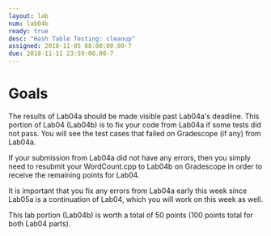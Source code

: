 ```yaml
---
layout: lab
num: lab04b
ready: true
desc: "Hash Table Testing: cleanup"
assigned: 2018-11-05 08:00:00.00-7
due: 2018-11-11 23:59:00.00-7
---
```


# Goals

The results of Lab04a should be made visible past Lab04a's deadline. This portion of Lab04 (Lab04b) is to fix your code from Lab04a if some tests did not pass. You will see the test cases that failed on Gradescope (if any) from Lab04a.

If your submission from Lab04a did not have any errors, then you simply need to resubmit your WordCount.cpp to Lab04b on Gradescope in order to receive the remaining points for Lab04.

It is important that you fix any errors from Lab04a early this week since Lab05a is a continuation of Lab04, which you will work on this week as well.

This lab portion (Lab04b) is worth a total of 50 points (100 points total for both Lab04 parts).

